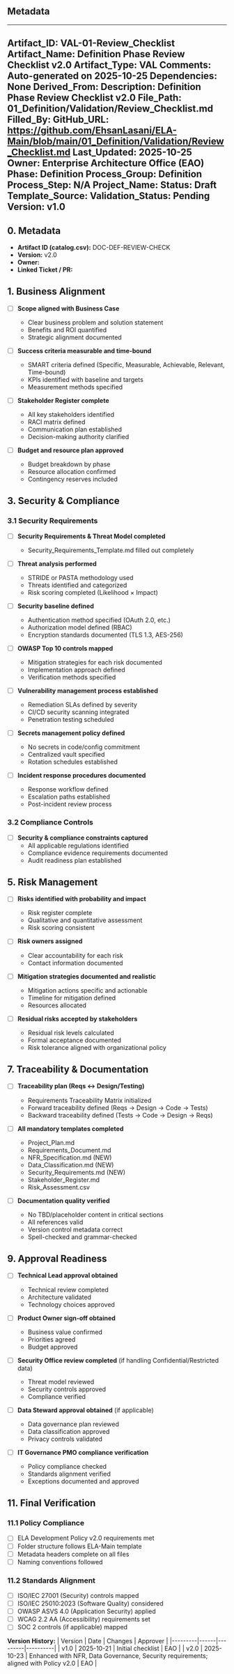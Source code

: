 ## Metadata
---
Artifact_ID: VAL-01-Review_Checklist
Artifact_Name: Definition Phase Review Checklist v2.0
Artifact_Type: VAL
Comments: Auto-generated on 2025-10-25
Dependencies: None
Derived_From: 
Description: Definition Phase Review Checklist v2.0
File_Path: 01_Definition/Validation/Review_Checklist.md
Filled_By: 
GitHub_URL: https://github.com/EhsanLasani/ELA-Main/blob/main/01_Definition/Validation/Review_Checklist.md
Last_Updated: 2025-10-25
Owner: Enterprise Architecture Office (EAO)
Phase: Definition
Process_Group: Definition
Process_Step: N/A
Project_Name: 
Status: Draft
Template_Source: 
Validation_Status: Pending
Version: v1.0
---
## 0. Metadata
- **Artifact ID (catalog.csv):** DOC-DEF-REVIEW-CHECK
- **Version:** v2.0
- **Owner:**
- **Linked Ticket / PR:**

## 1. Business Alignment

- [ ] **Scope aligned with Business Case**
  - Clear business problem and solution statement
  - Benefits and ROI quantified
  - Strategic alignment documented

- [ ] **Success criteria measurable and time-bound**
  - SMART criteria defined (Specific, Measurable, Achievable, Relevant, Time-bound)
  - KPIs identified with baseline and targets
  - Measurement methods specified

- [ ] **Stakeholder Register complete**
  - All key stakeholders identified
  - RACI matrix defined
  - Communication plan established
  - Decision-making authority clarified

- [ ] **Budget and resource plan approved**
  - Budget breakdown by phase
  - Resource allocation confirmed
  - Contingency reserves included

## 3. Security & Compliance

### 3.1 Security Requirements
- [ ] **Security Requirements & Threat Model completed**
  - Security_Requirements_Template.md filled out completely
  
- [ ] **Threat analysis performed**
  - STRIDE or PASTA methodology used
  - Threats identified and categorized
  - Risk scoring completed (Likelihood × Impact)
  
- [ ] **Security baseline defined**
  - Authentication method specified (OAuth 2.0, etc.)
  - Authorization model defined (RBAC)
  - Encryption standards documented (TLS 1.3, AES-256)
  
- [ ] **OWASP Top 10 controls mapped**
  - Mitigation strategies for each risk documented
  - Implementation approach defined
  - Verification methods specified
  
- [ ] **Vulnerability management process established**
  - Remediation SLAs defined by severity
  - CI/CD security scanning integrated
  - Penetration testing scheduled
  
- [ ] **Secrets management policy defined**
  - No secrets in code/config commitment
  - Centralized vault specified
  - Rotation schedules established
  
- [ ] **Incident response procedures documented**
  - Response workflow defined
  - Escalation paths established
  - Post-incident review process

### 3.2 Compliance Controls
- [ ] **Security & compliance constraints captured**
  - All applicable regulations identified
  - Compliance evidence requirements documented
  - Audit readiness plan established

## 5. Risk Management

- [ ] **Risks identified with probability and impact**
  - Risk register complete
  - Qualitative and quantitative assessment
  - Risk scoring consistent

- [ ] **Risk owners assigned**
  - Clear accountability for each risk
  - Contact information documented

- [ ] **Mitigation strategies documented and realistic**
  - Mitigation actions specific and actionable
  - Timeline for mitigation defined
  - Resources allocated

- [ ] **Residual risks accepted by stakeholders**
  - Residual risk levels calculated
  - Formal acceptance documented
  - Risk tolerance aligned with organizational policy

## 7. Traceability & Documentation

- [ ] **Traceability plan (Reqs ↔ Design/Testing)**
  - Requirements Traceability Matrix initialized
  - Forward traceability defined (Reqs → Design → Code → Tests)
  - Backward traceability defined (Tests → Code → Design → Reqs)

- [ ] **All mandatory templates completed**
  - Project_Plan.md
  - Requirements_Document.md
  - NFR_Specification.md (NEW)
  - Data_Classification.md (NEW)
  - Security_Requirements.md (NEW)
  - Stakeholder_Register.md
  - Risk_Assessment.csv

- [ ] **Documentation quality verified**
  - No TBD/placeholder content in critical sections
  - All references valid
  - Version control metadata correct
  - Spell-checked and grammar-checked

## 9. Approval Readiness

- [ ] **Technical Lead approval obtained**
  - Technical review completed
  - Architecture validated
  - Technology choices approved

- [ ] **Product Owner sign-off obtained**
  - Business value confirmed
  - Priorities agreed
  - Budget approved

- [ ] **Security Office review completed** (if handling Confidential/Restricted data)
  - Threat model reviewed
  - Security controls approved
  - Compliance verified

- [ ] **Data Steward approval obtained** (if applicable)
  - Data governance plan reviewed
  - Data classification approved
  - Privacy controls validated

- [ ] **IT Governance PMO compliance verification**
  - Policy compliance checked
  - Standards alignment verified
  - Exceptions documented and approved

## 11. Final Verification

### 11.1 Policy Compliance
- [ ] ELA Development Policy v2.0 requirements met
- [ ] Folder structure follows ELA-Main template
- [ ] Metadata headers complete on all files
- [ ] Naming conventions followed

### 11.2 Standards Alignment
- [ ] ISO/IEC 27001 (Security) controls mapped
- [ ] ISO/IEC 25010:2023 (Software Quality) considered
- [ ] OWASP ASVS 4.0 (Application Security) applied
- [ ] WCAG 2.2 AA (Accessibility) requirements set
- [ ] SOC 2 controls (if applicable) mapped

**Version History:**
| Version | Date | Changes | Approver |
|---------|------|---------|----------|
| v1.0 | 2025-10-21 | Initial checklist | EAO |
| v2.0 | 2025-10-23 | Enhanced with NFR, Data Governance, Security requirements; aligned with Policy v2.0 | EAO |
